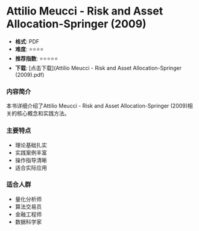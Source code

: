 # Attilio Meucci - Risk and Asset Allocation-Springer (2009)

- **格式**: PDF
- **难度**: ⭐⭐⭐⭐
- **推荐指数**: ⭐⭐⭐⭐⭐
- **下载**: [点击下载](Attilio Meucci - Risk and Asset Allocation-Springer (2009).pdf)

### 内容简介
本书详细介绍了Attilio Meucci - Risk and Asset Allocation-Springer (2009)相关的核心概念和实践方法。

### 主要特点
- 理论基础扎实
- 实践案例丰富
- 操作指导清晰
- 适合实际应用

### 适合人群
- 量化分析师
- 算法交易员
- 金融工程师
- 数据科学家
